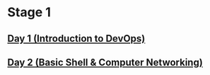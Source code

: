 # Stage 1

## [Day 1 (Introduction to DevOps)](https://github.com/wilsonakbar/devops18-dumbways-WilsonAkbar/blob/362c8fd5d93b3113693f48eff7aa477117eb4fdb/Stage%201/Week%201/Day%201/README.md)
## [Day 2 (Basic Shell & Computer Networking)](https://github.com/wilsonakbar/devops18-dumbways-WilsonAkbar/blob/362c8fd5d93b3113693f48eff7aa477117eb4fdb/Stage%201/Week%201/Day%202/README.md#basic-shell--computer-networking)
